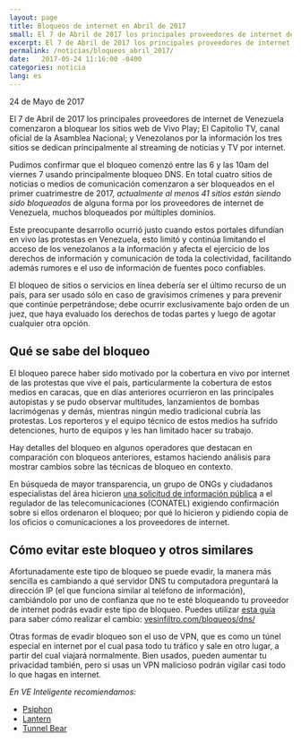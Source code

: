 ```yaml
---
layout: page
title: Bloqueos de internet en Abril de 2017
small: El 7 de Abril de 2017 los principales proveedores de internet de Venezuela comenzaron a bloquear los sitios web de Vivo Play; El Capitolio TV, canal oficial de la Asamblea Nacional; y VPITV.com
excerpt: El 7 de Abril de 2017 los principales proveedores de internet de Venezuela comenzaron a bloquear los sitios web de Vivo Play; El Capitolio TV, canal oficial de la Asamblea Nacional; y Venezolanos por la información los tres sitios se dedican principalmente al streaming de noticias y TV por internet.
permalink: /noticias/bloqueos_abril_2017/
date:   2017-05-24 11:16:00 -0400
categories: noticia
lang: es
---
```


24 de Mayo de 2017

El 7 de Abril de 2017 los principales proveedores de internet de Venezuela comenzaron a bloquear los sitios web de Vivo Play; El Capitolio TV, canal oficial de la Asamblea Nacional; y Venezolanos por la información los tres sitios se dedican principalmente al streaming de noticias y TV por internet.

Pudimos confirmar que el bloqueo comenzó entre las 6 y las 10am del viernes 7 usando principalmente bloqueo DNS. En total cuatro sitios de noticias o medios de comunicación comenzaron a ser bloqueados en el primer cuatrimestre de 2017, *actualmente al menos 41 sitios están siendo sido bloqueados* de alguna forma por los proveedores de internet de Venezuela, muchos bloqueados por múltiples dominios.

Este preocupante desarrollo ocurrió justo cuando estos portales difundían en vivo las protestas en Venezuela, esto limitó y continúa limitando el acceso de los venezolanos a la información y afecta el ejercicio de los derechos de información y comunicación de toda la colectividad, facilitando además rumores e el uso de información de fuentes poco confiables.

El bloqueo de sitios o servicios en línea debería ser el último recurso de un país, para ser usado sólo en caso de gravísimos crímenes y para prevenir que continúe perpetrándose; debe ocurrir exclusivamente bajo orden de un juez, que haya evaluado los derechos de todas partes y luego de agotar cualquier otra opción.

## Qué se sabe del bloqueo

El bloqueo parece haber sido motivado por la cobertura en vivo por internet de las protestas que vive el país, particularmente la cobertura de estos medios en caracas, que en días anteriores ocurrieron en las principales autopistas y se pudo observar multitudes, lanzamientos de bombas lacrimógenas y demás, mientras ningún medio tradicional cubría las protestas. Los reporteros y el equipo técnico de estos medios ha sufrido detenciones, hurto de equipos y les han limitado hacer su trabajo.

Hay detalles del bloqueo en algunos operadores que destacan en comparación con bloqueos anteriores, estamos haciendo análisis para mostrar cambios sobre las técnicas de bloqueo en contexto.

En búsqueda de mayor transparencia, un grupo de ONGs y ciudadanos especialistas del área hicieron [una solicitud de información pública](http://medium.com/@andresAzp/solicitamos-transparencia-en-los-bloqueos-en-internetve-cb622bac87fd) a el regulador de las telecomunicaciones (CONATEL) exigiendo confirmación sobre si ellos ordenaron el bloqueo; por qué lo hicieron y pidiendo copia de los oficios o comunicaciones a los proveedores de internet.

## Cómo evitar este bloqueo y otros similares

Afortunadamente este tipo de bloqueo se puede evadir, la manera más sencilla es cambiando a qué servidor DNS tu computadora preguntará la dirección IP (el que funciona similar al teléfono de información), cambiándolo por uno de confianza que no te esté bloqueando tu proveedor de internet podrás evadir este tipo de bloqueo.
Puedes utilizar [esta guía](http://vesinfiltro.com/bloqueos/dns/) para saber cómo realizar el cambio:
[vesinfiltro.com/bloqueos/dns/](http://vesinfiltro.com/bloqueos/dns/)

Otras formas de evadir bloqueo son el uso de VPN, que es como un túnel especial en internet por el cual pasa todo tu tráfico y sale en otro lugar, a partir del cual viajará normalmente. Bien usados, pueden aumentar tu privacidad también, pero si usas un VPN malicioso podrán vigilar casi todo lo que hagas en internet.

*En VE Inteligente recomiendamos:*
- [Psiphon](https://psiphon.ca)
- [Lantern](https://getlantern.org)
- [Tunnel Bear](https://www.tunnelbear.com)
